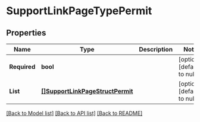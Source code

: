 # SupportLinkPageTypePermit

## Properties
Name | Type | Description | Notes
------------ | ------------- | ------------- | -------------
**Required** | **bool** |  | [optional] [default to null]
**List** | [**[]SupportLinkPageStructPermit**](support_link_page_struct_permit.md) |  | [optional] [default to null]

[[Back to Model list]](../README.md#documentation-for-models) [[Back to API list]](../README.md#documentation-for-api-endpoints) [[Back to README]](../README.md)


